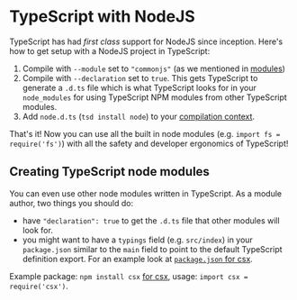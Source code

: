 # TypeScript with NodeJS
TypeScript has had *first class* support for NodeJS since inception. Here's how to get setup with a NodeJS project in TypeScript: 

1. Compile with `--module` set to `"commonjs"` (as we mentioned in [modules](../project/external-modules.md))
1. Compile with `--declaration` set to `true`. This gets TypeScript to generate a `.d.ts` file which is what TypeScript looks for in your `node_modules` for using TypeScript NPM modules from other TypeScript modules.
1. Add `node.d.ts` (`tsd install node`) to your [compilation context](../project/compilation-context.md).

That's it! Now you can use all the built in node modules (e.g. `import fs = require('fs')`) with all the safety and developer ergonomics of TypeScript!


## Creating TypeScript node modules

You can even use other node modules written in TypeScript. As a module author, two things you should do: 

* have `"declaration": true` to get the `.d.ts` file that other modules will look for.
* you might want to have a `typings` field (e.g. `src/index`) in your `package.json` similar to the `main` field to point to the default TypeScript definition export. For an example look at [`package.json` for csx](https://github.com/basarat/csx/blob/gh-pages/package.json).


Example package: `npm install csx` [for csx](https://www.npmjs.com/package/csx),  usage: `import csx = require('csx')`. 
